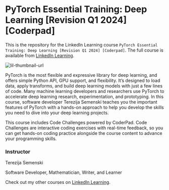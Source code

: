 # PyTorch Essential Training: Deep Learning [Revision Q1 2024] [Coderpad]
This is the repository for the LinkedIn Learning course `PyTorch Essential Training: Deep Learning [Revision Q1 2024] [Coderpad]`. The full course is available from [LinkedIn Learning][lil-course-url].

![lil-thumbnail-url]

<p>PyTorch is the most flexible and expressive library for deep learning, and offers simple Python API, GPU support, and flexibility. It’s designed to load data, apply transforms, and build deep learning models with just a few lines of code. Many machine learning developers and researchers use PyTorch to accelerate deep learning research, experimentation, and prototyping. In this course, software developer Terezija Semenski teaches you the important features of PyTorch with a hands-on approach to help you develop the skills you need to dive into your deep learning projects.</p>
<p>This course includes Code Challenges powered by CoderPad. Code Challenges are interactive coding exercises with real-time feedback, so you can get hands-on coding practice alongside the course content to advance your programming skills.</p>

### Instructor

Terezija Semenski

Software Developer, Mathematician, Writer, and Learner
                            

Check out my other courses on [LinkedIn Learning](https://www.linkedin.com/learning/instructors/terezija-semenski?u=104).


[0]: # (Replace these placeholder URLs with actual course URLs)

[lil-course-url]: https://www.linkedin.com/learning/pytorch-essential-training-deep-learning-23753149
[lil-thumbnail-url]: https://media.licdn.com/dms/image/D560DAQF0Je8VUbmM1g/learning-public-crop_675_1200/0/1712359859977?e=2147483647&v=beta&t=s9w2KR9Mb8ADuNs4cDxmwaE1A4ZgMAvF7A_M9ZXbGYk

